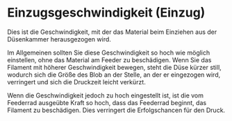 Einzugsgeschwindigkeit (Einzug)
====
Dies ist die Geschwindigkeit, mit der das Material beim Einziehen aus der Düsenkammer herausgezogen wird.

Im Allgemeinen sollten Sie diese Geschwindigkeit so hoch wie möglich einstellen, ohne das Material am Feeder zu beschädigen. Wenn Sie das Filament mit höherer Geschwindigkeit bewegen, steht die Düse kürzer still, wodurch sich die Größe des Blob an der Stelle, an der er eingezogen wird, verringert und sich die Druckzeit leicht verkürzt.


Wenn die Geschwindigkeit jedoch zu hoch eingestellt ist, ist die vom Feederrad ausgeübte Kraft so hoch, dass das Feederrad beginnt, das Filament zu beschädigen. Dies verringert die Erfolgschancen für den Druck.